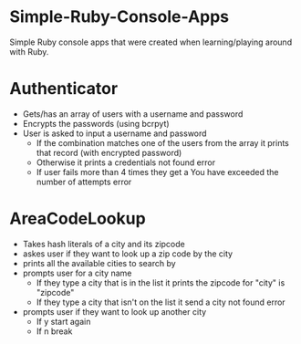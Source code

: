# Simple-Ruby-Console-Apps

Simple Ruby console apps that were created when learning/playing around with Ruby.

<h1>Authenticator</h1>

* Gets/has an array of users with a username and password <br>
* Encrypts the passwords (using bcrpyt)<br>
* User is asked to input a username and password<br>
  * If the combination matches one of the users from the array it prints that record (with encrypted password)<br>
  * Otherwise it prints a credentials not found error<br>
  * If user fails more than 4 times they get a You have exceeded the number of attempts error<br>
 
<h1>AreaCodeLookup</h1>

* Takes hash literals of a city and its zipcode<br>
* askes user if they want to look up a zip code by the city<br>
* prints all the available cities to search by<br>
* prompts user for a city name<br>
  *  If they type a city that is in the list it prints the zipcode for "city" is "zipcode" <br>
  *  If they type a city that isn't on the list it send a city not found error<br>
* prompts user if they want to look up another city <br>
  * If y start again<br>
  * If n break<br>
  
